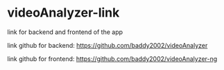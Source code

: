 # videoAnalyzer-link
link for backend and frontend of the app

link github for backend: https://github.com/baddy2002/videoAnalyzer

link github for frontend: https://github.com/baddy2002/videoAnalyzer-ng
